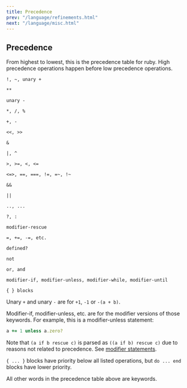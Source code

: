 ```yaml
---
title: Precedence
prev: "/language/refinements.html"
next: "/language/misc.html"
---
```


## Precedence[](#precedence)

From highest to lowest, this is the precedence table for ruby. High precedence operations happen before low precedence operations.


```
!, ~, unary +

**

unary -

*, /, %

+, -

<<, >>

&

|, ^

>, >=, <, <=

<=>, ==, ===, !=, =~, !~

&&

||

.., ...

?, :

modifier-rescue

=, +=, -=, etc.

defined?

not

or, and

modifier-if, modifier-unless, modifier-while, modifier-until

{ } blocks
```

Unary `+` and unary `-` are for `+1`, `-1` or `-(a + b)`.

Modifier-if, modifier-unless, etc. are for the modifier versions of those keywords. For example, this is a modifier-unless statement:


```ruby
a += 1 unless a.zero?
```

Note that `(a if b rescue c)` is parsed as `((a if b) rescue c)` due to reasons not related to precedence. See [modifier statements](control-expressions.md#modifier-statements).

`{ ... }` blocks have priority below all listed operations, but `do ... end` blocks have lower priority.

All other words in the precedence table above are keywords.

